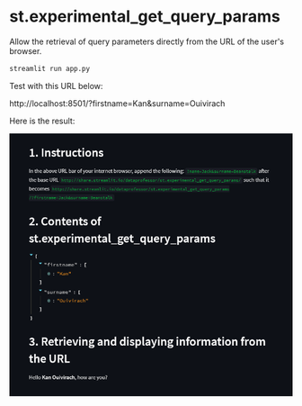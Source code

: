 # st.experimental_get_query_params

Allow the retrieval of query parameters directly from the URL of the user's
browser.

```sh
streamlit run app.py
```

Test with this URL below:

http://localhost:8501/?firstname=Kan&surname=Ouivirach

Here is the result:

![st.experimental_get_query_params](./img/st-experimental_get_query_params.png)
